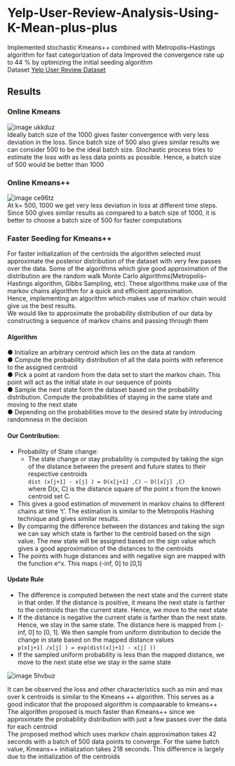 # Yelp-User-Review-Analysis-Using-K-Mean-plus-plus

Implemented stochastic Kmeans++ combined with Metropolis–Hastings algorithm for fast categorization of data
Improved the convergence rate up to 44 % by optimizing the initial seeding algorithm <br />
Dataset [Yelp User Review Dataset](https://mega.nz/#!w1By0QbI!KY1OsaNVFxY4zdT56NOJvDtzwSeiFsP25pxUPURpi6Y)

## Results
### Online Kmeans 
![image ukkduz](https://user-images.githubusercontent.com/41950483/50380357-fe887d00-0632-11e9-8aae-96ba89006619.png)<br />
Ideally batch size of the 1000 gives faster convergence with very less deviation in the loss. Since batch size of 500 also gives similar results we can consider 500 to be the ideal batch size. Stochastic process tries to estimate the loss with as less data points as possible. Hence, a batch size of 500 would be better than 1000<br />

### Online Kmeans++
![image ce96tz](https://user-images.githubusercontent.com/41950483/50380372-6e970300-0633-11e9-833c-cfcc209fc1ad.png)<br />
At k= 500, 1000 we get very less deviation in loss at different time steps. Since 500 gives
similar results as compared to a batch size of 1000, it is better to choose a batch size of 500 for
faster computations<br />

### Faster Seeding for Kmeans++
For faster initialization of the centroids the algorithm selected must approximate the posterior
distribution of the dataset with very few passes over the data. Some of the algorithms which
give good approximation of the distribution are the random walk Monte Carlo
algorithms(Metropolis–Hastings algorithm, Gibbs Sampling, etc). These algorithms make use of
the markov chains algorithm for a quick and efficient approximation.<br />
Hence, implementing an algorithm which makes use of markov chain would give us the best
results.<br />
We would like to approximate the probability distribution of our data by constructing a sequence
of markov chains and passing through them<br /> 

#### Algorithm
● Initialize an arbitrary centroid which lies on the data at random <br />
● Compute the probability distribution of all the data points with reference to the assigned
centroid<br />
● Pick a point at random from the data set to start the markov chain. This point will act as
the initial state in our sequence of points<br />
● Sample the next state form the dataset based on the probability distribution. Compute
the probabilities of staying in the same state and moving to the next state<br />
● Depending on the probabilities move to the desired state by introducing randomness in
the decision<br />
#### Our Contribution:
- Probability of State change:<br />
  - The state change or stay probability is computed by taking the sign of the
    distance between the present and future states to their respective centroids<br />
    `dist (x[j+1] - x[j] ) = D(x[j+1] ,C) – D([x[j] ,C)`<br />
    where D(x, C) is the distance square of the point x from the known centroid set C.<br />
- This gives a good estimation of movement in markov chains to different chains at
     time ‘t’. The estimation is similar to the Metropolis Hashing technique and gives
similar results.<br />
- By comparing the difference between the distances and taking the sign we can
say which state is farther to the centroid based on the sign value. The new state will be assigned based on the sign value which gives a good approximation of the distances to the centroids<br />
- The points with huge distances and with negative sign are mapped with the
function e^x. This maps (-inf, 0] to [0,1]
#### Update Rule
- The difference is computed between the next state and the current state in that
order. If the distance is positive, it means the next state is farther to the centroids
than the current state. Hence, we move to the next state<br />
- If the distance is negative the current state is farther than the next state. Hence,
we stay in the same state. The distance here is mapped from (-inf, 0] to [0, 1]. We
then sample from uniform distribution to decide the change in state based on the
mapped distance values<br />
`p(x[j+1] /x[j] ) = exp(dist(x[j+1] - x[j] ))`
- If the sampled uniform probability is less than the mapped distance, we
move to the next state else we stay in the same state<br />

![image 5hvbuz](https://user-images.githubusercontent.com/41950483/50380508-63de6d00-0637-11e9-959f-96f5729679f3.png)<br />

It can be observed the loss and other characteristics such as min and max over k
centroids is similar to the Kmeans ++ algorithm. This serves as a good indicator that the
proposed algorithm is compaarable to kmeans++<br />
The algorithm proposed is much faster than Kmeans++ since we approximate the
probability distribution with just a few passes over the data for each centroid<br />
The proposed method which uses markov chain approximation takes 42 seconds with a
batch of 500 data points to converge. For the same batch value, Kmeans++ initialization
takes 218 seconds. This difference is largely due to the initialization of the centroids<br />
